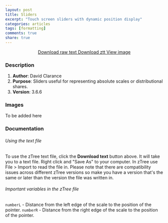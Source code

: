 ```yaml
---
layout: post
title: Sliders
excerpt: "Touch screen sliders with dynamic position display"
categories: articles
tags: [formatting]
comments: true
share: true
---
```


<div class="btn-group">
<center>
 <a href="https://raw.githubusercontent.com/davidclarance/zTree/gh-pages/CodeSnippets/Sliders/TouchScreenSlider.txt" class="btn">Download raw text </a>
 <a href="https://github.com/davidclarance/zTree/blob/gh-pages/CodeSnippets/Sliders/TouchScreenSlider.ztt" class="btn">Download ztt </a>
 <a href="https://github.com/davidclarance/zTree/blob/gh-pages/CodeSnippets/Sliders/TouchScreenSlider.png" class="btn">View image</a>
</center> 
</div>





### Description

1. **Author**: David Clarance
2. **Purpose**: Sliders useful for representing absolute scales or distributional shares. 
3. **Version**: 3.6.6



### Images

To be added here


### Documentation

###### Using the text file

To use the zTree text file, click the **Download text** button above. It will take you to a text file. Right click and "Save As" to your computer. In zTree use File > Import to read the file in. Please note that there are compatibility issues across different zTree versions so make you have a version that's the same or later than the version the file was written in.

###### Important variables in the zTree file

`numberL` - Distance from the left edge of the scale to the position of the pointer.
`numberR` - Distance from the right edge of the scale to the position of the pointer.




